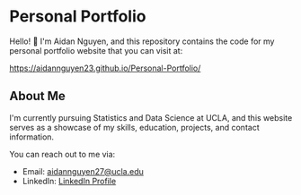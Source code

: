 # Personal Portfolio

Hello! 👋 I'm Aidan Nguyen, and this repository contains the code for my personal portfolio website that you can visit at:

https://aidannguyen23.github.io/Personal-Portfolio/

## About Me

I'm currently pursuing Statistics and Data Science at UCLA, and this website serves as a showcase of my skills, education, projects, and contact information.


You can reach out to me via:

- Email: [aidannguyen27@ucla.edu](mailto:aidannguyen27@ucla.edu)
- LinkedIn: [LinkedIn Profile](https://www.linkedin.com/in/nguyenaidan/)

